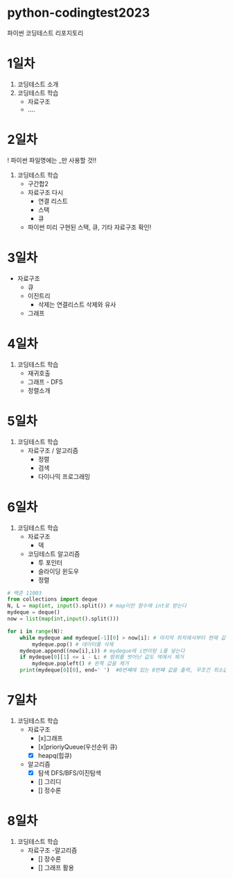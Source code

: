 # python-codingtest2023
파이썬 코딩테스트 리포지토리



# 1일차
1. 코딩테스트 소개
2. 코딩테스트 학습
    - 자료구조
    - ....


# 2일차
! 파이썬 파일명에는 _만 사용할 것!!
1. 코딩테스트 학습
    - 구간합2
    - 자료구조 다시
        - 연결 리스트
        - 스택
        - 큐
    - 파이썬 미리 구현된 스택, 큐, 기타 자료구조 확인!

# 3일차
- 자료구조
    - 큐
    - 이진트리
        - 삭제는 연결리스트 삭제와 유사
    - 그래프


# 4일차
1. 코딩테스트 학습
    - 재귀호출
    - 그래프 - DFS
    - 정렬소개

# 5일차
1. 코딩테스트 학습
    - 자료구조 / 알고리즘
        - 정렬
        - 검색
        - 다이나믹 프로그래밍

# 6일차
1. 코딩테스트 학습
    - 자료구조
        - 덱
    - 코딩테스트 알고리즘
        - 투 포인터
        - 슬라이딩 윈도우
        - 정렬
```python
# 백준 11003
from collections import deque
N, L = map(int, input().split()) # map이란 함수에 int로 받는다
mydeque = deque()
now = list(map(int,input().split()))

for i in range(N):
    while mydeque and mydeque[-1][0] > now[i]: # 마지막 위치에서부터 현재 값보다 큰 값은 덱에서 제거  
        mydeque.pop() # 데이터를 삭제
    mydeque.append((now[i],i)) # mydeque에 i번이랑 i를 넣는다
    if mydeque[0][1] <= i - L: # 범위를 벗어난 값도 덱에서 제거
        mydeque.popleft() # 왼쪽 값을 제거
    print(mydeque[0][0], end=' ')  #0번쨰에 있는 0번쨰 값을 출력, 무조건 최소값(min과 동일)
```

# 7일차
1. 코딩테스트 학습
    - 자료구조
        - [x]그래프
        - [x]prioriyQueue(우선순위 큐)
        - [x] heapq(힙큐)
    - 알고리즘
        - [x] 탐색 DFS/BFS/이진탐색
        - [] 그리디
        - [] 정수론

# 8일차
1. 코딩테스트 학습
    - 자료구조
    -알고리즘
        - [] 장수론
        - [] 그래프 활용
